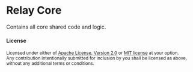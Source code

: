# Relay Core

Contains all core shared code and logic.

#### License

<sup>
Licensed under either of <a href="LICENSE-APACHE">Apache License, Version
2.0</a> or <a href="LICENSE-MIT">MIT license</a> at your option.
</sup>

<br>

<sub>
Any contribution intentionally submitted for inclusion by you shall be licensed as above, without any additional terms or conditions.
</sub>